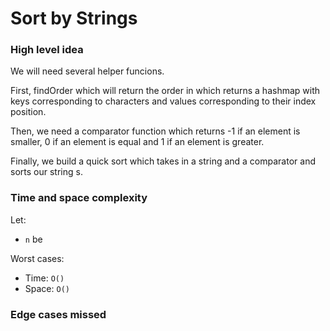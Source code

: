 # Sort by Strings

### High level idea

We will need several helper funcions.  

First, findOrder which will return the order in which returns a hashmap with keys corresponding to characters and values corresponding to their index position.  

Then, we need a comparator function which returns -1 if an element is smaller, 0 if an element is equal and 1 if an element is greater.  

Finally, we build a quick sort which takes in a string and a comparator and sorts our string s.  

### Time and space complexity

Let: <br>

- `n` be <br>

Worst cases: <br>

- Time: `O()` <br>
- Space: `O()`

### Edge cases missed

